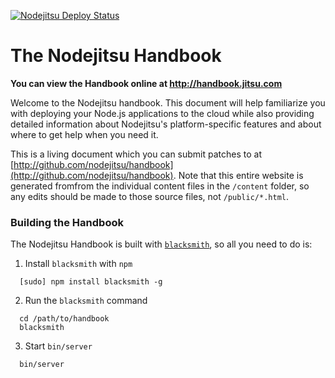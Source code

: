 [![Nodejitsu Deploy Status](http://webhooks.jit.su/nodejitsu/handbook.png)](https://webops.jit.su#nodejitsu/webhooks)

# The Nodejitsu Handbook

**You can view the Handbook online at http://handbook.jitsu.com**

Welcome to the Nodejitsu handbook. This document will help familiarize you with deploying your Node.js applications to the cloud while also providing detailed information about Nodejitsu's platform-specific features and about where to get help when you need it.

This is a living document which you can submit patches to at [http://github.com/nodejitsu/handbook](http://github.com/nodejitsu/handbook). Note that this entire website is generated fromfrom the individual content files in the `/content` folder, so any edits should be made to those source files, not `/public/*.html`.

### Building the Handbook

The Nodejitsu Handbook is built with [`blacksmith`][blacksmith], so all you need to do is:

1. Install `blacksmith` with `npm`
``` 
  [sudo] npm install blacksmith -g
```
2. Run the `blacksmith` command
```
  cd /path/to/handbook
  blacksmith
```
3. Start `bin/server`
```
  bin/server
```

[blacksmith]: https://github.com/flatiron/blacksmith
